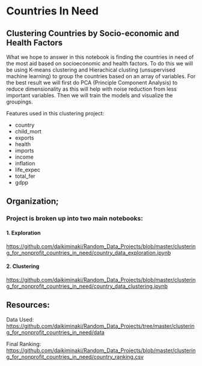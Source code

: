 # Countries In Need
## Clustering Countries by Socio-economic and Health Factors

What we hope to answer in this notebook is finding the countries in need of the most aid based on socioeconomic and health factors. To do this we will be using K-means clustering and Hierachical clusting (unsupervised machine learning) to group the countries based on an array of variables. For the best result we will first do PCA (Principle Component Analysis) to reduce dimensionality as this will help with noise reduction from less important variables. Then we will train the models and visualize the groupings.

Features used in this clustering project:
- country
- child_mort
- exports
- health
- imports	
- income
- inflation
- life_expec
- total_fer
- gdpp

## Organization;

### Project is broken up into two main notebooks:

#### 1. Exploration
https://github.com/daikiminaki/Random_Data_Projects/blob/master/clustering_for_nonprofit_countries_in_need/country_data_exploration.ipynb

#### 2. Clustering
https://github.com/daikiminaki/Random_Data_Projects/blob/master/clustering_for_nonprofit_countries_in_need/country_data_clustering.ipynb


## Resources:

Data Used: 
https://github.com/daikiminaki/Random_Data_Projects/tree/master/clustering_for_nonprofit_countries_in_need/data

Final Ranking:
https://github.com/daikiminaki/Random_Data_Projects/blob/master/clustering_for_nonprofit_countries_in_need/country_ranking.csv
